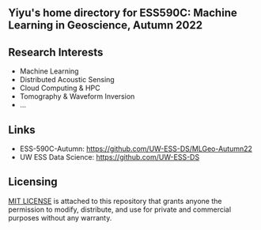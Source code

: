 ## Yiyu's home directory for ESS590C: Machine Learning in Geoscience, Autumn 2022

## Research Interests
- Machine Learning
- Distributed Acoustic Sensing
- Cloud Computing & HPC
- Tomography & Waveform Inversion
- ...

## Links
- ESS-590C-Autumn: https://github.com/UW-ESS-DS/MLGeo-Autumn22
- UW ESS Data Science: https://github.com/UW-ESS-DS

## Licensing
[MIT LICENSE](./LICENSE) is attached to this repository that grants anyone the permission to modify, distribute, and use for private and commercial purposes without any warranty.